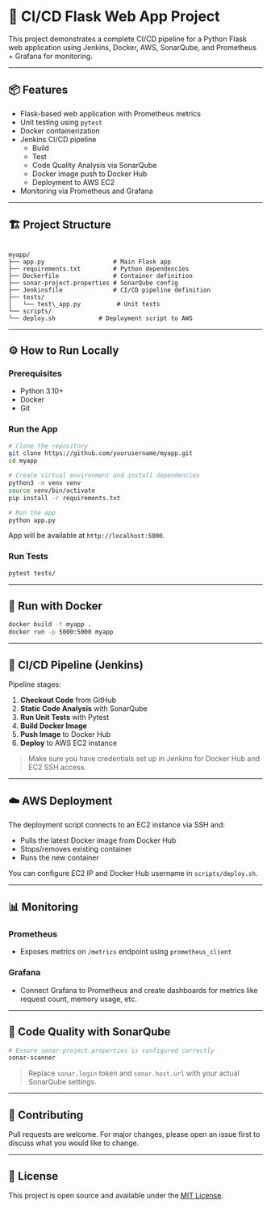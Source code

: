 # 🚀 CI/CD Flask Web App Project

This project demonstrates a complete CI/CD pipeline for a Python Flask web application using Jenkins, Docker, AWS, SonarQube, and Prometheus + Grafana for monitoring.

---

## 📦 Features

- Flask-based web application with Prometheus metrics
- Unit testing using `pytest`
- Docker containerization
- Jenkins CI/CD pipeline
  - Build
  - Test
  - Code Quality Analysis via SonarQube
  - Docker image push to Docker Hub
  - Deployment to AWS EC2
- Monitoring via Prometheus and Grafana

---

## 🏗️ Project Structure

```

myapp/
├── app.py                   # Main Flask app
├── requirements.txt         # Python dependencies
├── Dockerfile               # Container definition
├── sonar-project.properties # SonarQube config
├── Jenkinsfile              # CI/CD pipeline definition
├── tests/
│   └── test\_app.py          # Unit tests
└── scripts/
└── deploy.sh            # Deployment script to AWS

````

---

## ⚙️ How to Run Locally

### Prerequisites

- Python 3.10+
- Docker
- Git

### Run the App

```bash
# Clone the repository
git clone https://github.com/yourusername/myapp.git
cd myapp

# Create virtual environment and install dependencies
python3 -m venv venv
source venv/bin/activate
pip install -r requirements.txt

# Run the app
python app.py
````

App will be available at `http://localhost:5000`.

### Run Tests

```bash
pytest tests/
```

---

## 🐳 Run with Docker

```bash
docker build -t myapp .
docker run -p 5000:5000 myapp
```

---

## 🔐 CI/CD Pipeline (Jenkins)

Pipeline stages:

1. **Checkout Code** from GitHub
2. **Static Code Analysis** with SonarQube
3. **Run Unit Tests** with Pytest
4. **Build Docker Image**
5. **Push Image** to Docker Hub
6. **Deploy** to AWS EC2 instance

> Make sure you have credentials set up in Jenkins for Docker Hub and EC2 SSH access.

---

## ☁️ AWS Deployment

The deployment script connects to an EC2 instance via SSH and:

* Pulls the latest Docker image from Docker Hub
* Stops/removes existing container
* Runs the new container

You can configure EC2 IP and Docker Hub username in `scripts/deploy.sh`.

---

## 📊 Monitoring

### Prometheus

* Exposes metrics on `/metrics` endpoint using `prometheus_client`

### Grafana

* Connect Grafana to Prometheus and create dashboards for metrics like request count, memory usage, etc.

---

## 🧪 Code Quality with SonarQube

```bash
# Ensure sonar-project.properties is configured correctly
sonar-scanner
```

> Replace `sonar.login` token and `sonar.host.url` with your actual SonarQube settings.

---

## 🤝 Contributing

Pull requests are welcome. For major changes, please open an issue first to discuss what you would like to change.

---

## 📄 License

This project is open source and available under the [MIT License](LICENSE).

```

